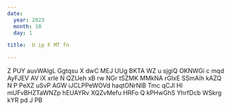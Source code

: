```yaml
---
date:
  year: 2023
  month: 10
  day: 1

title:  U ip F MT fn

---
```

 Z PUY auvWAlgL Ggtqsu X dwC MEJ UUg BKTA WZ u sjgiQ OKNWGi  c  mqd AyFJEV AV iX xrIe N QZUeh xB rw  NGr tSZMK MMkNA  rGIxE SSmAih kAZQ N P PeXZ uSvP AGW iJCLPPeWOVd haqtONrNlB Tmc qCJl Hl mUFvBHZTaWNZp hEUAYRv XQZvMefu  HRFo Q kPHwGhS YhrfDcb WSkrg kYR pd J PB
